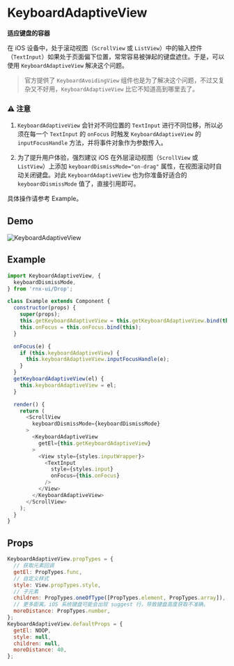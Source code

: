 # KeyboardAdaptiveView

**适应键盘的容器**

在 iOS 设备中，处于滚动视图（`ScrollView` 或 `ListView`）中的输入控件（`TextInput`）如果处于页面偏下位置，常常容易被弹起的键盘遮住。于是，可以使用 `KeyboardAdaptiveView` 解决这个问题。

> 官方提供了 `KeyboardAvoidingView` 组件也是为了解决这个问题，不过又复杂又不好用，`KeyboardAdaptiveView` 比它不知道高到哪里去了。

### ⚠️ 注意

1. `KeyboardAdaptiveView` 会针对不同位置的 `TextInput` 进行不同位移，所以必须在每一个 `TextInput` 的 `onFocus` 时触发 `KeyboardAdaptiveView` 的 `inputFocusHandle` 方法，并将事件对象作为参数传入。

2. 为了提升用户体验，强烈建议 iOS 在外层滚动视图（`ScrollView` 或 `ListView`）上添加 `keyboardDismissMode="on-drag"` 属性，在视图滚动时自动关闭键盘。对此 `KeyboardAdaptiveView` 也为你准备好适合的 `keyboardDismissMode` 值了，直接引用即可。

具体操作请参考 Example。

## Demo

![KeyboardAdaptiveView](http://wx2.sinaimg.cn/mw690/4c8b519dly1fbztgmfj0lg20ho0wgqv8.gif)

## Example

```js
import KeyboardAdaptiveView, {
  keyboardDismissMode,
} from 'rnx-ui/Drop';

class Example extends Component {
  constructor(props) {
    super(props);
    this.getKeyboardAdaptiveView = this.getKeyboardAdaptiveView.bind(this);
    this.onFocus = this.onFocus.bind(this);
  }

  onFocus(e) {
    if (this.keyboardAdaptiveView) {
      this.keyboardAdaptiveView.inputFocusHandle(e);
    }
  }
  getKeyboardAdaptiveView(el) {
    this.keyboardAdaptiveView = el;
  }

  render() {
    return (
      <ScrollView
        keyboardDismissMode={keyboardDismissMode}
      >
        <KeyboardAdaptiveView
          getEl={this.getKeyboardAdaptiveView}
        >
          <View style={styles.inputWrapper}>
            <TextInput
              style={styles.input}
              onFocus={this.onFocus}
            />
          </View>
        </KeyboardAdaptiveView>
      </ScrollView>
    );
  }
}
```

## Props

```js
KeyboardAdaptiveView.propTypes = {
  // 获取元素回调
  getEl: PropTypes.func,
  // 自定义样式
  style: View.propTypes.style,
  // 子元素
  children: PropTypes.oneOfType([PropTypes.element, PropTypes.array]),
  // 更多距离。iOS 系统键盘可能会出现 suggest 行，导致键盘高度获取不准确。
  moreDistance: PropTypes.number,
};
KeyboardAdaptiveView.defaultProps = {
  getEl: NOOP,
  style: null,
  children: null,
  moreDistance: 40,
};
```

